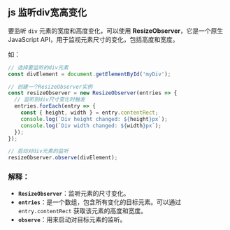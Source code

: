 ## js 监听div宽高变化

要监听 `div` 元素的宽度和高度变化，可以使用 **ResizeObserver**，它是一个原生 JavaScript API，用于监视元素尺寸的变化，包括高度和宽度。

如：

```js
// 选择要监听的div元素
const divElement = document.getElementById('myDiv');

// 创建一个ResizeObserver实例
const resizeObserver = new ResizeObserver(entries => {
  // 监听到div尺寸变化时触发
  entries.forEach(entry => {
    const { height, width } = entry.contentRect;
    console.log(`Div height changed: ${height}px`);
    console.log(`Div width changed: ${width}px`);
  });
});

// 启动对div元素的监听
resizeObserver.observe(divElement);
```

### 解释：

- **`ResizeObserver`**：监听元素的尺寸变化。
- **`entries`**：是一个数组，包含所有变化的目标元素。可以通过 `entry.contentRect` 获取该元素的高度和宽度。
- **`observe`**：用来启动对目标元素的监听。